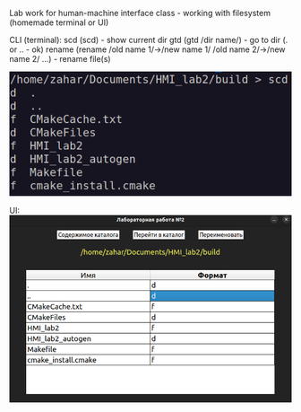 Lab work for human-machine interface class - working with filesystem (homemade terminal or UI)

CLI (terminal): 
    scd (scd) - show current dir
    gtd (gtd /dir name/) - go to dir (. or .. - ok)
    rename (rename /old name 1/->/new name 1/ /old name 2/->/new name 2/ ...) - rename file(s)

![CLI](demo/screenCLI.png)

UI: 
![UI](demo/screenUI.png)